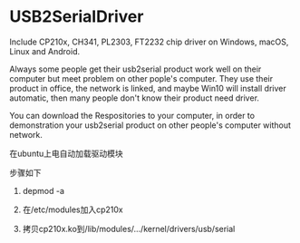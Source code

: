 # USB2SerialDriver
Include CP210x, CH341, PL2303, FT2232 chip driver on Windows, macOS, Linux and Android.  

Always some people get their usb2serial product work well on their computer but meet problem on other pople's computer. They use their product in office, the network is linked, and maybe Win10 will install driver automatic, then many people don't know their product need driver.

You can download the Respositories to your computer, in order to demonstration your usb2serial product on other people's computer without network.




在ubuntu上电自动加载驱动模块

步骤如下

1. depmod -a

2. 在/etc/modules加入cp210x

3. 拷贝cp210x.ko到/lib/modules/.../kernel/drivers/usb/serial
